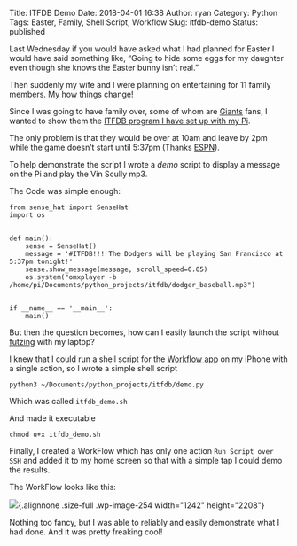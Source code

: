 Title: ITFDB Demo
Date: 2018-04-01 16:38
Author: ryan
Category: Python
Tags: Easter, Family, Shell Script, Workflow
Slug: itfdb-demo
Status: published

Last Wednesday if you would have asked what I had planned for Easter I would have said something like, “Going to hide some eggs for my daughter even though she knows the Easter bunny isn’t real.”

Then suddenly my wife and I were planning on entertaining for 11 family members. My how things change!

Since I was going to have family over, some of whom are [Giants](https://www.mlb.com/giants) fans, I wanted to show them the [ITFDB program I have set up with my Pi](http://www.ryancheley.com/index.php/2018/02/13/itfdb/).

The only problem is that they would be over at 10am and leave by 2pm while the game doesn’t start until 5:37pm (Thanks [ESPN](https://www.espn.com)).

To help demonstrate the script I wrote a *demo* script to display a message on the Pi and play the Vin Scully mp3.

The Code was simple enough:

    from sense_hat import SenseHat
    import os


    def main():
        sense = SenseHat()
        message = '#ITFDB!!! The Dodgers will be playing San Francisco at 5:37pm tonight!'
        sense.show_message(message, scroll_speed=0.05)
        os.system("omxplayer -b /home/pi/Documents/python_projects/itfdb/dodger_baseball.mp3")


    if __name__ == '__main__':
        main()

But then the question becomes, how can I easily launch the script without [futzing](https://en.wiktionary.org/wiki/futz) with my laptop?

I knew that I could run a shell script for the [Workflow app](https://workflow.is) on my iPhone with a single action, so I wrote a simple shell script

    python3 ~/Documents/python_projects/itfdb/demo.py

Which was called `itfdb_demo.sh`

And made it executable

    chmod u+x itfdb_demo.sh

Finally, I created a WorkFlow which has only one action `Run Script over SSH` and added it to my home screen so that with a simple tap I could demo the results.

The WorkFlow looks like this:

![](/images/uploads/2018/04/IMG_9450.png){.alignnone .size-full .wp-image-254 width="1242" height="2208"}

Nothing too fancy, but I was able to reliably and easily demonstrate what I had done. And it was pretty freaking cool!
